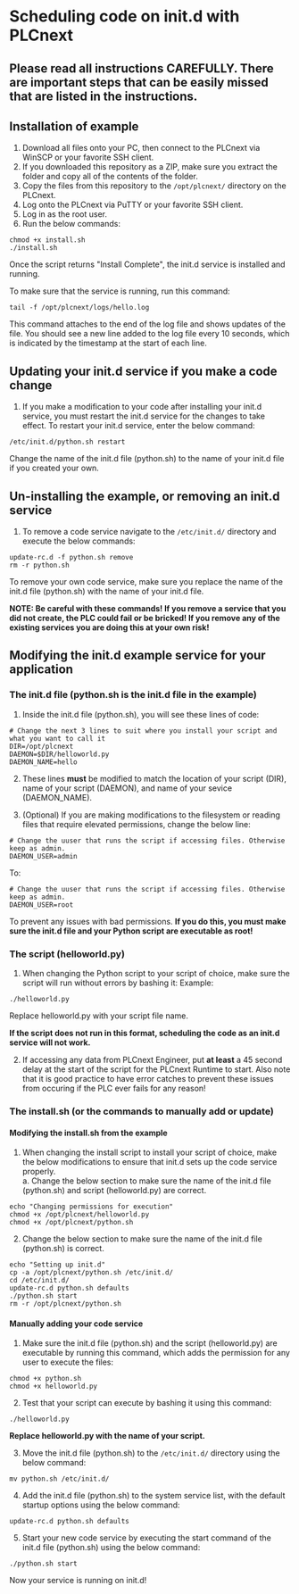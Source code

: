 # Scheduling code on init.d with PLCnext #

## **Please read all instructions CAREFULLY. There are important steps that can be easily missed that are listed in the instructions.** ##

## Installation of example ##
1. Download all files onto your PC, then connect to the PLCnext via WinSCP or your favorite SSH client.
2. If you downloaded this repository as a ZIP, make sure you extract the folder and copy all of the contents of the folder.
3. Copy the files from this repository to the `````/opt/plcnext/````` directory on the PLCnext.
4. Log onto the PLCnext via PuTTY or your favorite SSH client.
5. Log in as the root user.
6. Run the below commands:
```
chmod +x install.sh
./install.sh
```
Once the script returns "Install Complete", the init.d service is installed and running. 

To make sure that the service is running, run this command:
```
tail -f /opt/plcnext/logs/hello.log 
```

This command attaches to the end of the log file and shows updates of the file. You should see a new line added to the log file every 10 seconds, which is indicated by the timestamp at the start of each line.

## Updating your init.d service if you make a code change ##
1. If you make a modification to your code after installing your init.d service, you must restart the init.d service for the changes to take effect. To restart your init.d service, enter the below command:
```
/etc/init.d/python.sh restart
```
Change the name of the init.d file (python.sh) to the name of your init.d file if you created your own.

## Un-installing the example, or removing an init.d service ##
1. To remove a code service navigate to the ```/etc/init.d/``` directory and execute the below commands:
```
update-rc.d -f python.sh remove
rm -r python.sh
```
To remove your own code service, make sure you replace the name of the init.d file (python.sh) with the name of your init.d file.

**NOTE: Be careful with these commands! If you remove a service that you did not create, the PLC could fail or be bricked! If you remove any of the existing services you are doing this at your own risk!**

## Modifying the init.d example service for your application ##
### The init.d file (python.sh is the init.d file in the example) ###

  1. Inside the init.d file (python.sh), you will see these lines of code:
  ```
  # Change the next 3 lines to suit where you install your script and what you want to call it
  DIR=/opt/plcnext
  DAEMON=$DIR/helloworld.py
  DAEMON_NAME=hello
  ```
  2. These lines **must** be modified to match the location of your script (DIR), name of your script (DAEMON), and name of your sevice (DAEMON_NAME).
  
  3. (Optional) If you are making modifications to the filesystem or reading files that require elevated permissions, change the below line:
  ```
  # Change the uuser that runs the script if accessing files. Otherwise keep as admin.
  DAEMON_USER=admin
  ```
  To:
  ```
  # Change the uuser that runs the script if accessing files. Otherwise keep as admin.
  DAEMON_USER=root
  ```
  To prevent any issues with bad permissions. **If you do this, you must make sure the init.d file and your Python script are executable as root!**
### The script (helloworld.py) ###

  1. When changing the Python script to your script of choice, make sure the script will run without errors by bashing it:
  Example:
  ```
  ./helloworld.py
  ```
  Replace helloworld.py with your script file name.
  
  **If the script does not run in this format, scheduling the code as an init.d service will not work.**
  
  2. If accessing any data from PLCnext Engineer, put **at least** a 45 second delay at the start of the script for the PLCnext Runtime to start. Also note that it is good practice to have error catches to prevent these issues from occuring if the PLC ever fails for any reason!

### The install.sh (or the commands to manually add or update) ###
  #### Modifying the install.sh from the example ####
  1. When changing the install script to install your script of choice, make the below modifications to ensure that init.d sets up the code service properly.<br />
    a. Change the below section to make sure the name of the init.d file (python.sh) and script (helloworld.py) are correct. 
    
  ```
  echo "Changing permissions for execution"
  chmod +x /opt/plcnext/helloworld.py
  chmod +x /opt/plcnext/python.sh
  ```
  2. Change the below section to make sure the name of the init.d file (python.sh) is correct.
  ```
  echo "Setting up init.d"
  cp -a /opt/plcnext/python.sh /etc/init.d/
  cd /etc/init.d/
  update-rc.d python.sh defaults
  ./python.sh start
  rm -r /opt/plcnext/python.sh
  ```
  #### Manually adding your code service ####
  1. Make sure the init.d file (python.sh) and the script (helloworld.py) are executable by running this command, which adds the permission for any user to execute the files:
  ```
  chmod +x python.sh
  chmod +x helloworld.py
  ```
  2. Test that your script can execute by bashing it using this command:
  ```
  ./helloworld.py
  ```
  **Replace helloworld.py with the name of your script.**<br />
  
  3. Move the init.d file (python.sh) to the ```/etc/init.d/``` directory using the below command:
  ```
  mv python.sh /etc/init.d/
  ```
  4. Add the init.d file (python.sh) to the system service list, with the default startup options using the below command:
  ```
  update-rc.d python.sh defaults
  ```
  5. Start your new code service by executing the start command of the init.d file (python.sh) using the below command:
  ```
  ./python.sh start
  ```
  Now your service is running on init.d!
